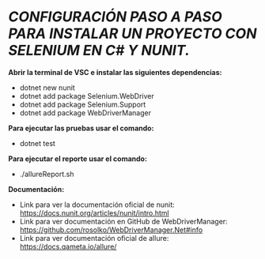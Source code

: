# ***CONFIGURACIÓN PASO A PASO PARA INSTALAR UN PROYECTO CON SELENIUM EN C# Y NUNIT.***

**Abrir la terminal de VSC e instalar las siguientes dependencias:**
- dotnet new nunit
- dotnet add package Selenium.WebDriver
- dotnet add package Selenium.Support
- dotnet add package WebDriverManager

**Para ejecutar las pruebas usar el comando:**
- dotnet test

**Para ejecutar el reporte usar el comando:**
- ./allureReport.sh

**Documentación:**
- Link para ver la documentación oficial de nunit: https://docs.nunit.org/articles/nunit/intro.html
- Link para ver documentación en GitHub de WebDriverManager: https://github.com/rosolko/WebDriverManager.Net#info
- Link para ver documentación oficial de allure: https://docs.qameta.io/allure/